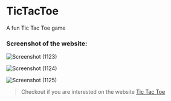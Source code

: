 # TicTacToe
A fun Tic Tac Toe game

### Screenshot of the website:

![Screenshot (1123)](https://user-images.githubusercontent.com/88110631/128632049-f9470097-52af-4fec-9362-571e486547b0.png)

![Screenshot (1124)](https://user-images.githubusercontent.com/88110631/128632048-e1a00cfd-1fd2-42a8-9876-ab646db78ec6.png)

![Screenshot (1125)](https://user-images.githubusercontent.com/88110631/128632047-48833e52-b0f5-4c81-88ec-e1472938cc64.png)


> Checkout if you are interested on the website [Tic Tac Toe](https://tictactoe-rs.netlify.app/)
